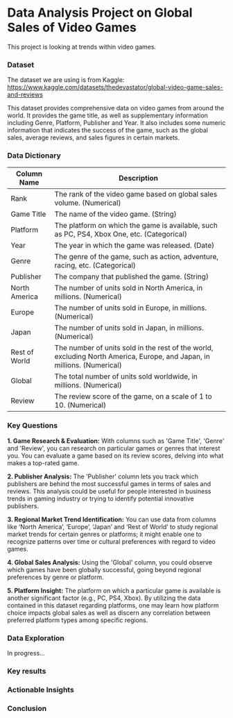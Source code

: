# Data Analysis Project on Global Sales of Video Games 

This project is looking at trends within video games. 

### Dataset
The dataset we are using is from Kaggle:
https://www.kaggle.com/datasets/thedevastator/global-video-game-sales-and-reviews

This dataset provides comprehensive data on video games from around the world. It provides the game title, as well as supplementary information including Genre, Platform, Publisher and Year. It also includes some numeric information that indicates the success of the game, such as the global sales, average reviews, and sales figures in certain markets.

### Data Dictionary
| Column Name   | Description                                                                                           |
|---------------|-------------------------------------------------------------------------------------------------------|
| Rank          | The rank of the video game based on global sales volume. (Numerical)                                  |
| Game Title    | The name of the video game. (String)                                                                 |
| Platform      | The platform on which the game is available, such as PC, PS4, Xbox One, etc. (Categorical)             |
| Year          | The year in which the game was released. (Date)                                                       |
| Genre         | The genre of the game, such as action, adventure, racing, etc. (Categorical)                            |
| Publisher     | The company that published the game. (String)                                                         |
| North America | The number of units sold in North America, in millions. (Numerical)                                   |
| Europe        | The number of units sold in Europe, in millions. (Numerical)                                          |
| Japan         | The number of units sold in Japan, in millions. (Numerical)                                           |
| Rest of World | The number of units sold in the rest of the world, excluding North America, Europe, and Japan, in millions. (Numerical) |
| Global        | The total number of units sold worldwide, in millions. (Numerical)                                     |
| Review        | The review score of the game, on a scale of 1 to 10. (Numerical)     


### Key Questions

**1. Game Research & Evaluation:**
With columns such as 'Game Title', 'Genre' and 'Review', you can research on particular games or genres that interest you. You can evaluate a game based on its review scores, delving into what makes a top-rated game.

**2. Publisher Analysis:**
The 'Publisher' column lets you track which publishers are behind the most successful games in terms of sales and reviews. This analysis could be useful for people interested in business trends in gaming industry or trying to identify potential innovative publishers.

**3. Regional Market Trend Identification:**
You can use data from columns like ‘North America’, ‘Europe’, ‘Japan’ and ‘Rest of World’ to study regional market trends for certain genres or platforms; it might enable one to recognize patterns over time or cultural preferences with regard to video games.

**4. Global Sales Analysis:**
Using the 'Global' column, you could observe which games have been globally successful, going beyond regional preferences by genre or platform.

**5. Platform Insight:**
The platform on which a particular game is available is another significant factor (e.g., PC, PS4, Xbox). By utilizing the data contained in this dataset regarding platforms, one may learn how platform choice impacts global sales as well as discern any correlation between preferred platform types among specific regions.

### Data Exploration
In progress...


### Key results

### Actionable Insights

### Conclusion
